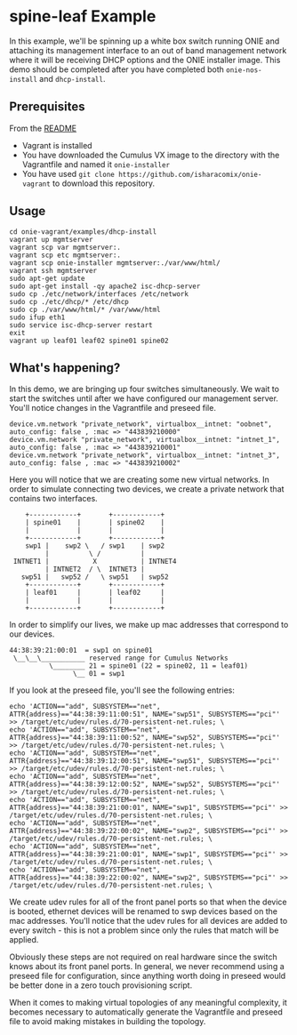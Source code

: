 spine-leaf Example
====================
In this example, we'll be spinning up a white box switch running ONIE and
attaching its management interface to an out of band management network where
it will be receiving DHCP options and the ONIE installer image. This demo should
be completed after you have completed both `onie-nos-install` and `dhcp-install`.

Prerequisites
------------
From the [README](http://github.com/isharacomix/onie-vagrant)

  * Vagrant is installed
  * You have downloaded the Cumulus VX image to the directory with the Vagrantfile
    and named it `onie-installer`
  * You have used `git clone https://github.com/isharacomix/onie-vagrant` to
    download this repository.


Usage
-----
    cd onie-vagrant/examples/dhcp-install
    vagrant up mgmtserver
    vagrant scp var mgmtserver:.
    vagrant scp etc mgmtserver:.
    vagrant scp onie-installer mgmtserver:./var/www/html/
    vagrant ssh mgmtserver
    sudo apt-get update
    sudo apt-get install -qy apache2 isc-dhcp-server
    sudo cp ./etc/network/interfaces /etc/network
    sudo cp ./etc/dhcp/* /etc/dhcp
    sudo cp ./var/www/html/* /var/www/html
    sudo ifup eth1
    sudo service isc-dhcp-server restart
    exit
    vagrant up leaf01 leaf02 spine01 spine02


What's happening?
-----------------
In this demo, we are bringing up four switches simultaneously. We wait to start
the switches until after we have configured our management server. You'll notice
changes in the Vagrantfile and preseed file.

    device.vm.network "private_network", virtualbox__intnet: "oobnet", auto_config: false , :mac => "443839210000"
    device.vm.network "private_network", virtualbox__intnet: "intnet_1", auto_config: false , :mac => "443839210001"
    device.vm.network "private_network", virtualbox__intnet: "intnet_3", auto_config: false , :mac => "443839210002"

Here you will notice that we are creating some new virtual networks. In order
to simulate connecting two devices, we create a private network that contains
two interfaces.

        +------------+       +------------+
        | spine01    |       | spine02    |
        |            |       |            |
        +------------+       +------------+
        swp1 |    swp2 \   / swp1    | swp2
             |          \ /          |
     INTNET1 |           X           | INTNET4
             | INTNET2  / \  INTNET3 |
       swp51 |   swp52 /   \ swp51   | swp52
        +------------+       +------------+
        | leaf01     |       | leaf02     |
        |            |       |            |
        +------------+       +------------+

In order to simplify our lives, we make up mac addresses that correspond to our
devices.

    44:38:39:21:00:01  = swp1 on spine01
     \__\__\___________ reserved range for Cumulus Networks
              \________ 21 = spine01 (22 = spine02, 11 = leaf01)
                    \__ 01 = swp1

If you look at the preseed file, you'll see the following entries:

    echo 'ACTION=="add", SUBSYSTEM=="net", ATTR{address}=="44:38:39:11:00:51", NAME="swp51", SUBSYSTEMS=="pci"' >> /target/etc/udev/rules.d/70-persistent-net.rules; \
    echo 'ACTION=="add", SUBSYSTEM=="net", ATTR{address}=="44:38:39:11:00:52", NAME="swp52", SUBSYSTEMS=="pci"' >> /target/etc/udev/rules.d/70-persistent-net.rules; \
    echo 'ACTION=="add", SUBSYSTEM=="net", ATTR{address}=="44:38:39:12:00:51", NAME="swp51", SUBSYSTEMS=="pci"' >> /target/etc/udev/rules.d/70-persistent-net.rules; \
    echo 'ACTION=="add", SUBSYSTEM=="net", ATTR{address}=="44:38:39:12:00:52", NAME="swp52", SUBSYSTEMS=="pci"' >> /target/etc/udev/rules.d/70-persistent-net.rules; \
    echo 'ACTION=="add", SUBSYSTEM=="net", ATTR{address}=="44:38:39:21:00:01", NAME="swp1", SUBSYSTEMS=="pci"' >> /target/etc/udev/rules.d/70-persistent-net.rules; \
    echo 'ACTION=="add", SUBSYSTEM=="net", ATTR{address}=="44:38:39:22:00:02", NAME="swp2", SUBSYSTEMS=="pci"' >> /target/etc/udev/rules.d/70-persistent-net.rules; \
    echo 'ACTION=="add", SUBSYSTEM=="net", ATTR{address}=="44:38:39:21:00:01", NAME="swp1", SUBSYSTEMS=="pci"' >> /target/etc/udev/rules.d/70-persistent-net.rules; \
    echo 'ACTION=="add", SUBSYSTEM=="net", ATTR{address}=="44:38:39:22:00:02", NAME="swp2", SUBSYSTEMS=="pci"' >> /target/etc/udev/rules.d/70-persistent-net.rules; \

We create udev rules for all of the front panel ports so that when the device
is booted, ethernet devices will be renamed to swp devices based on the mac
addresses. You'll notice that the udev rules for all devices are added to
every switch - this is not a problem since only the rules that match will
be applied.

Obviously these steps are not required on real hardware since the switch knows
about its front panel ports. In general, we never recommend using a preseed file
for configuration, since anything worth doing in preseed would be better done
in a zero touch provisioning script.

When it comes to making virtual topologies of any meaningful complexity, it
becomes necessary to automatically generate the Vagrantfile and preseed file
to avoid making mistakes in building the topology. 
